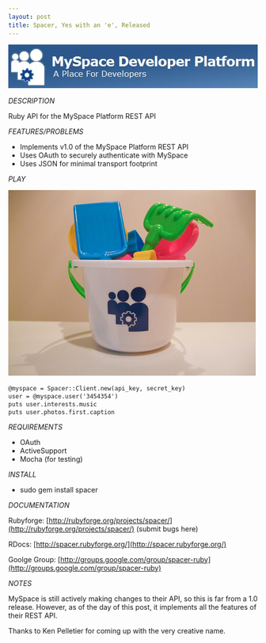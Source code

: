 ```yaml
--- 
layout: post
title: Spacer, Yes with an 'e', Released
---
```

![Image](/images/2008/2/11/2245964951_69fdb18688_o.jpg)

*DESCRIPTION*

Ruby API for the MySpace Platform REST API

*FEATURES/PROBLEMS*

* Implements v1.0 of the MySpace Platform REST API
* Uses OAuth to securely authenticate with MySpace
* Uses JSON for minimal transport footprint

*PLAY*

![Image](/images/2008/2/11/2246938994_11c6d63b2e.jpg)

	@myspace = Spacer::Client.new(api_key, secret_key)
	user = @myspace.user('3454354')
	puts user.interests.music
	puts user.photos.first.caption

*REQUIREMENTS*

* OAuth
* ActiveSupport
* Mocha (for testing)

*INSTALL*

* sudo gem install spacer

*DOCUMENTATION*

Rubyforge: [http://rubyforge.org/projects/spacer/](http://rubyforge.org/projects/spacer/) \(submit bugs here\)

RDocs: [http://spacer.rubyforge.org/](http://spacer.rubyforge.org/)

Goolge Group: [http://groups.google.com/group/spacer-ruby](http://groups.google.com/group/spacer-ruby)

*NOTES*

MySpace is still actively making changes to their API, so this is far from a 1.0 release.  However, as of the day of this post, it implements all the features of their REST API.  

Thanks to Ken Pelletier for coming up with the very creative name.
